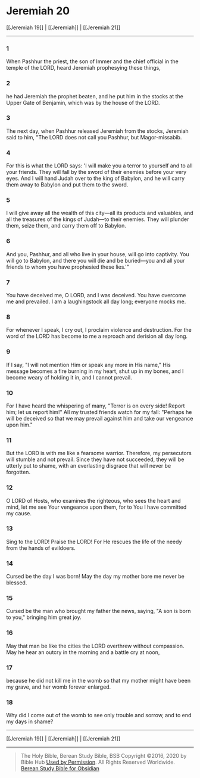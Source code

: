 # Jeremiah 20

[[Jeremiah 19]] | [[Jeremiah]] | [[Jeremiah 21]]

---

### 1
When Pashhur the priest, the son of Immer and the chief official in the temple of the LORD, heard Jeremiah prophesying these things,

### 2
he had Jeremiah the prophet beaten, and he put him in the stocks at the Upper Gate of Benjamin, which was by the house of the LORD.

### 3
The next day, when Pashhur released Jeremiah from the stocks, Jeremiah said to him, "The LORD does not call you Pashhur, but Magor-missabib.

### 4
For this is what the LORD says: 'I will make you a terror to yourself and to all your friends. They will fall by the sword of their enemies before your very eyes. And I will hand Judah over to the king of Babylon, and he will carry them away to Babylon and put them to the sword.

### 5
I will give away all the wealth of this city—all its products and valuables, and all the treasures of the kings of Judah—to their enemies. They will plunder them, seize them, and carry them off to Babylon.

### 6
And you, Pashhur, and all who live in your house, will go into captivity. You will go to Babylon, and there you will die and be buried—you and all your friends to whom you have prophesied these lies.'"

### 7
You have deceived me, O LORD, and I was deceived. You have overcome me and prevailed. I am a laughingstock all day long; everyone mocks me.

### 8
For whenever I speak, I cry out, I proclaim violence and destruction. For the word of the LORD has become to me a reproach and derision all day long.

### 9
If I say, "I will not mention Him or speak any more in His name," His message becomes a fire burning in my heart, shut up in my bones, and I become weary of holding it in, and I cannot prevail.

### 10
For I have heard the whispering of many, "Terror is on every side! Report him; let us report him!" All my trusted friends watch for my fall: "Perhaps he will be deceived so that we may prevail against him and take our vengeance upon him."

### 11
But the LORD is with me like a fearsome warrior. Therefore, my persecutors will stumble and not prevail. Since they have not succeeded, they will be utterly put to shame, with an everlasting disgrace that will never be forgotten.

### 12
O LORD of Hosts, who examines the righteous, who sees the heart and mind, let me see Your vengeance upon them, for to You I have committed my cause.

### 13
Sing to the LORD! Praise the LORD! For He rescues the life of the needy from the hands of evildoers.

### 14
Cursed be the day I was born! May the day my mother bore me never be blessed.

### 15
Cursed be the man who brought my father the news, saying, "A son is born to you," bringing him great joy.

### 16
May that man be like the cities the LORD overthrew without compassion. May he hear an outcry in the morning and a battle cry at noon,

### 17
because he did not kill me in the womb so that my mother might have been my grave, and her womb forever enlarged.

### 18
Why did I come out of the womb to see only trouble and sorrow, and to end my days in shame?

---

[[Jeremiah 19]] | [[Jeremiah]] | [[Jeremiah 21]]

---

> The Holy Bible, Berean Study Bible, BSB
> Copyright &copy;2016, 2020 by Bible Hub
> [Used by Permission](https://berean.bible/terms.htm). All Rights Reserved Worldwide.
> [Berean Study Bible for Obsidian](https://github.com/gapmiss/berean-study-bible-for-obsidian)

